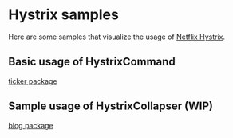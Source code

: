 # Hystrix samples
Here are some samples that visualize the usage of [Netflix Hystrix][hystrix].

## Basic usage of HystrixCommand
[ticker package](src/main/java/com/meistermeier/hystrix/ticker)

## Sample usage of HystrixCollapser (WIP)
[blog package](src/main/java/com/meistermeier/hystrix/blog)

[hystrix]: https://github.com/Netflix/Hystrix


